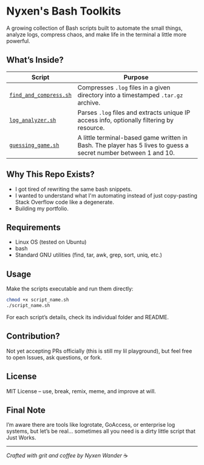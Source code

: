 # Nyxen's Bash Toolkits

A growing collection of Bash scripts built to automate the small things, analyze logs, compress chaos, and make life in the terminal a little more powerful.

## What’s Inside?

| Script                                                                                                         | Purpose                                                                                                         |
| -------------------------------------------------------------------------------------------------------------- | --------------------------------------------------------------------------------------------------------------  |
| [`find_and_compress.sh`](https://github.com/nyxen-wander/nyxen-toolkits/blob/main/find_and_compress/README.md) | Compresses `.log` files in a given directory into a timestamped `.tar.gz` archive.                              |
| [`log_analyzer.sh`](https://github.com/nyxen-wander/nyxen-toolkits/blob/main/log_analyzer/README.md)           | Parses `.log` files and extracts unique IP access info, optionally filtering by resource.                       |
| [`guessing_game.sh`](https://github.com/nyxen-wander/nyxen-toolkits/blob/main/guessing_game/README.md)         | A little terminal-based game written in Bash. The player has 5 lives to guess a secret number between 1 and 10. |


## Why This Repo Exists?

- I got tired of rewriting the same bash snippets.
- I wanted to understand what I'm automating instead of just copy-pasting Stack Overflow code like a degenerate.
- Building my portfolio.

## Requirements
- Linux OS (tested on Ubuntu)
- bash
- Standard GNU utilities (find, tar, awk, grep, sort, uniq, etc.)

## Usage

Make the scripts executable and run them directly:

```bash
chmod +x script_name.sh
./script_name.sh
```

For each script’s details, check its individual folder and README.

## Contribution?

Not yet accepting PRs officially (this is still my lil playground), but feel free to open Issues, ask questions, or fork.

## License

MIT License – use, break, remix, meme, and improve at will.

## Final Note

I’m aware there are tools like logrotate, GoAccess, or enterprise log systems, but let’s be real… sometimes all you need is a dirty little script that Just Works.

<hr>

_Crafted with grit and coffee by Nyxen Wander_ ☕
